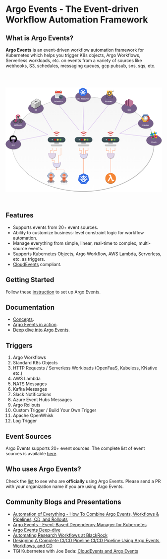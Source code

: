 # Argo Events - The Event-driven Workflow Automation Framework

## What is Argo Events?

**Argo Events** is an event-driven workflow automation framework for Kubernetes
which helps you trigger K8s objects, Argo Workflows, Serverless workloads, etc.
on events from a variety of sources like webhooks, S3, schedules, messaging queues,
gcp pubsub, sns, sqs, etc.

<br/>
<br/>

<p align="center">
  <img src="https://github.com/nholuongut/argo-events/blob/main/docs/assets/argo-events-top-level.png?raw=true" alt="High Level Overview"/>
</p>

<br/>

## Features

- Supports events from 20+ event sources.
- Ability to customize business-level constraint logic for workflow automation.
- Manage everything from simple, linear, real-time to complex, multi-source
  events.
- Supports Kubernetes Objects, Argo Workflow, AWS Lambda, Serverless, etc. as
  triggers.
- [CloudEvents](https://cloudevents.io/) compliant.

## Getting Started

Follow these [instruction](https://github.com/nholuongut/argo-events/installation/)
to set up Argo Events.

## Documentation

- [Concepts](https://github.com/nholuongut/argo-events/concepts/architecture/).
- [Argo Events in action](https://github.com/nholuongut/argo-events/quick_start/).
- [Deep dive into Argo Events](https://github.com/nholuongut/argo-events/tutorials/01-introduction/).

## Triggers

1. Argo Workflows
1. Standard K8s Objects
1. HTTP Requests / Serverless Workloads (OpenFaaS, Kubeless, KNative etc.)
1. AWS Lambda
1. NATS Messages
1. Kafka Messages
1. Slack Notifications
1. Azure Event Hubs Messages
1. Argo Rollouts
1. Custom Trigger / Build Your Own Trigger
1. Apache OpenWhisk
1. Log Trigger

## Event Sources

Argo Events supports 20+ event sources. The complete list of event sources is
available [here](https://github.com/nholuongut/argo-events/concepts/event_source/).

## Who uses Argo Events?

Check the [list](https://github.com/nholuongut/argo-events/blob/main/USERS.md)
to see who are **officially** using Argo Events. Please send a PR with your
organization name if you are using Argo Events.

## Community Blogs and Presentations

- [Automation of Everything - How To Combine Argo Events, Workflows & Pipelines, CD, and Rollouts](https://youtu.be/XNXJtxkUKeY)
- [Argo Events - Event-Based Dependency Manager for Kubernetes](https://youtu.be/sUPkGChvD54)
- [Argo Events Deep-dive](https://youtu.be/U4tCYcCK20w)
- [Automating Research Workflows at BlackRock](https://www.youtube.com/watch?v=ZK510prml8o)
- [Designing A Complete CI/CD Pipeline CI/CD Pipeline Using Argo Events, Workflows, and CD](https://www.slideshare.net/JulianMazzitelli/designing-a-complete-ci-cd-pipeline-using-argo-events-workflow-and-cd-products-228452500)
- TGI Kubernetes with Joe Beda:
  [CloudEvents and Argo Events](https://www.youtube.com/watch?v=LQbBgQnUs_k&list=PL7bmigfV0EqQzxcNpmcdTJ9eFRPBe-iZa&index=2&t=0s)
